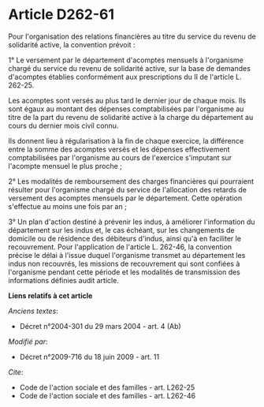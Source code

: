 # Article D262-61

Pour l'organisation des relations financières au titre du service du revenu de solidarité active, la convention prévoit : 

1° Le versement par le département d'acomptes mensuels à l'organisme chargé du service du revenu de solidarité active, sur la
base de demandes d'acomptes établies conformément aux prescriptions du II de l'article L. 262-25. 

Les acomptes sont versés au plus tard le dernier jour de chaque mois. Ils sont égaux au montant des dépenses comptabilisées
par l'organisme au titre de la part du revenu de solidarité active à la charge du département au cours du dernier mois civil
connu. 

Ils donnent lieu à régularisation à la fin de chaque exercice, la différence entre la somme des acomptes versés et les
dépenses effectivement comptabilisées par l'organisme au cours de l'exercice s'imputant sur l'acompte mensuel le plus
proche ; 

2° Les modalités de remboursement des charges financières qui pourraient résulter pour l'organisme chargé du service de
l'allocation des retards de versement des acomptes mensuels par le département. Cette opération s'effectue au moins une fois
par an ; 

3° Un plan d'action destiné à prévenir les indus, à améliorer l'information du département sur les indus et, le cas échéant,
sur les changements de domicile ou de résidence des débiteurs d'indus, ainsi qu'à en faciliter le recouvrement. Pour
l'application de l'article L. 262-46, la convention précise le délai à l'issue duquel l'organisme transmet au département les
indus non recouvrés, les missions de recouvrement qui sont confiées à l'organisme pendant cette période et les modalités de
transmission des informations définies audit article.

**Liens relatifs à cet article**

_Anciens textes_:

  - Décret n°2004-301 du 29 mars 2004 - art. 4 (Ab)

_Modifié par_:

  - Décret n°2009-716 du 18 juin 2009 - art. 11

_Cite_:

  - Code de l'action sociale et des familles - art. L262-25
  - Code de l'action sociale et des familles - art. L262-46

